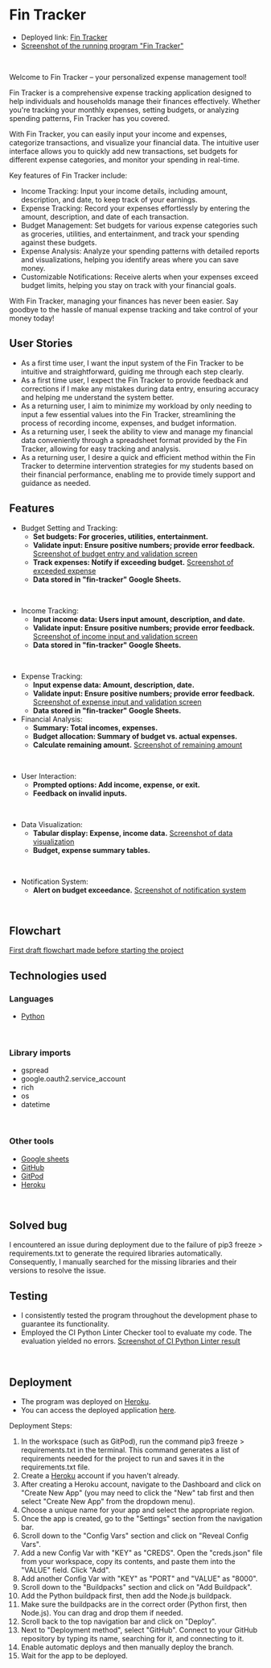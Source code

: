 # Fin Tracker
- Deployed link: [Fin Tracker](https://fintracker-d91e74e9f79d.herokuapp.com/)
- [Screenshot of the running program "Fin Tracker"](assets/images/start.png)

<br>

Welcome to Fin Tracker – your personalized expense management tool!

Fin Tracker is a comprehensive expense tracking application designed to help individuals and households manage their finances effectively. Whether you're tracking your monthly expenses, setting budgets, or analyzing spending patterns, Fin Tracker has you covered.

With Fin Tracker, you can easily input your income and expenses, categorize transactions, and visualize your financial data. The intuitive user interface allows you to quickly add new transactions, set budgets for different expense categories, and monitor your spending in real-time.

Key features of Fin Tracker include:

- Income Tracking: Input your income details, including amount, description, and date, to keep track of your earnings.
- Expense Tracking: Record your expenses effortlessly by entering the amount, description, and date of each transaction.
- Budget Management: Set budgets for various expense categories such as groceries, utilities, and entertainment, and track your spending against these budgets.
- Expense Analysis: Analyze your spending patterns with detailed reports and visualizations, helping you identify areas where you can save money.
- Customizable Notifications: Receive alerts when your expenses exceed budget limits, helping you stay on track with your financial goals.

With Fin Tracker, managing your finances has never been easier. Say goodbye to the hassle of manual expense tracking and take control of your money today!

## User Stories
- As a first time user, I want the input system of the Fin Tracker to be intuitive and straightforward, guiding me through each step clearly.
- As a first time user, I expect the Fin Tracker to provide feedback and corrections if I make any mistakes during data entry, ensuring accuracy and helping me understand the system better.
- As a returning user, I aim to minimize my workload by only needing to input a few essential values into the Fin Tracker, streamlining the process of recording income, expenses, and budget information.
- As a returning user, I seek the ability to view and manage my financial data conveniently through a spreadsheet format provided by the Fin Tracker, allowing for easy tracking and analysis.
- As a returning user, I desire a quick and efficient method within the Fin Tracker to determine intervention strategies for my students based on their financial performance, enabling me to provide timely support and guidance as needed.

## Features
- Budget Setting and Tracking:
    - __Set budgets: For groceries, utilities, entertainment.__
    - __Validate input: Ensure positive numbers; provide error feedback.__
[Screenshot of budget entry and validation screen](assets/images/budget-validation.png)
    - __Track expenses: Notify if exceeding budget.__
[Screenshot of exceeded expense](assets/images/exceeded-expense.png)
    - __Data stored in "fin-tracker" Google Sheets.__
<br>

- Income Tracking:
    - __Input income data: Users input amount, description, and date.__
    - __Validate input: Ensure positive numbers; provide error feedback.__
[Screenshot of income input and validation screen](assets/images/income-validation.png)
    - __Data stored in "fin-tracker" Google Sheets.__
<br>

- Expense Tracking:
    - __Input expense data: Amount, description, date.__
    - __Validate input: Ensure positive numbers; provide error feedback.__
[Screenshot of expense input and validation screen](assets/images/expense-validation.png)
    - __Data stored in "fin-tracker" Google Sheets.__
- Financial Analysis:
    - __Summary: Total incomes, expenses.__
    - __Budget allocation: Summary of budget vs. actual expenses.__
    - __Calculate remaining amount.__
[Screenshot of remaining amount](assets/images/remaining-amount.png)
<br>

- User Interaction:
    - __Prompted options: Add income, expense, or exit.__
    - __Feedback on invalid inputs.__
<br>

- Data Visualization:
    - __Tabular display: Expense, income data.__
[Screenshot of data visualization](assets/images/display.png)
    - __Budget, expense summary tables.__
<br>

- Notification System:
    - __Alert on budget exceedance.__
[Screenshot of notification system](assets/images/notification.png)
<br>

## Flowchart
[First draft flowchart made before starting the project](assets/images/flowchart.png)
<br>

## Technologies used
### Languages
- [Python](https://www.python.org/doc/essays/blurb/)
<br>

### Library imports
- gspread 
- google.oauth2.service_account
- rich
- os
- datetime
<br>

### Other tools
- [Google sheets](https://www.google.co.uk/sheets/about/)
- [GitHub](https://github.com/)
- [GitPod](https://gitpod.io/)
- [Heroku](https://www.heroku.com/)
<br>

## Solved bug
I encountered an issue during deployment due to the failure of pip3 freeze > requirements.txt to generate the required libraries automatically. Consequently, I manually searched for the missing libraries and their versions to resolve the issue.
<br>

## Testing
- I consistently tested the program throughout the development phase to guarantee its functionality.
- Employed the CI Python Linter Checker tool to evaluate my code. The evaluation yielded no errors. [Screenshot of CI Python Linter result](assets/images/code-validation.png)
<br>

## Deployment
- The program was deployed on [Heroku](https://www.heroku.com/).
- You can access the deployed application [here](https://fintracker-d91e74e9f79d.herokuapp.com/).

Deployment Steps:

1. In the workspace (such as GitPod), run the command pip3 freeze > requirements.txt in the terminal. This command generates a list of requirements needed for the project to run and saves it in the requirements.txt file.
2. Create a [Heroku](https://www.heroku.com/) account if you haven't already.
3. After creating a Heroku account, navigate to the Dashboard and click on "Create New App" (you may need to click the "New" tab first and then select "Create New App" from the dropdown menu).
4. Choose a unique name for your app and select the appropriate region.
5. Once the app is created, go to the "Settings" section from the navigation bar.
6. Scroll down to the "Config Vars" section and click on "Reveal Config Vars". 
7. Add a new Config Var with "KEY" as "CREDS". Open the "creds.json" file from your workspace, copy its contents, and paste them into the "VALUE" field. Click "Add".
8. Add another Config Var with "KEY" as "PORT" and "VALUE" as "8000".
9. Scroll down to the "Buildpacks" section and click on "Add Buildpack".
10. Add the Python buildpack first, then add the Node.js buildpack.
11. Make sure the buildpacks are in the correct order (Python first, then Node.js). You can drag and drop them if needed.
12. Scroll back to the top navigation bar and click on "Deploy".
13. Next to "Deployment method", select "GitHub". Connect to your GitHub repository by typing its name, searching for it, and connecting to it.
14. Enable automatic deploys and then manually deploy the branch.
15. Wait for the app to be deployed.